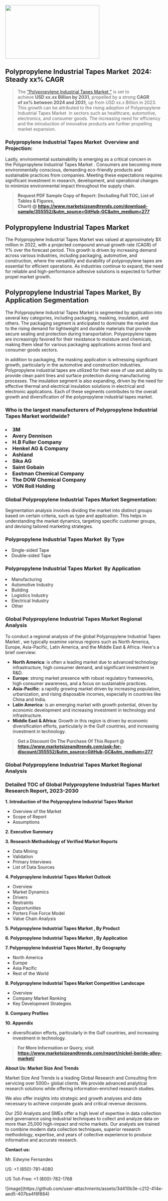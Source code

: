 <p><img class="alignnone size-medium wp-image-20088" src="https://ffe5etoiles.com/wp-content/uploads/2024/12/MST1-300x171.png" alt="" width="300" height="171" /></p><h2 id="ember46" class="ember-view reader-text-block__heading-2">Polypropylene Industrial Tapes Market &nbsp;2024: Steady&nbsp;xx% CAGR</h2><blockquote id="ember47" class="ember-view reader-text-block__blockquote">The&nbsp;<a class="app-aware-link " href="https://www.marketsizeandtrends.com/download-sample/355552/&utm_source=GitHub-GC&utm_medium=277" target="_blank" data-test-app-aware-link="">"Polypropylene Industrial Tapes Market "</a>&nbsp;is set to achieve&nbsp;<strong>USD&nbsp;xx.xx&nbsp;Billion by 2031,</strong>&nbsp;propelled by a strong&nbsp;<strong>CAGR of&nbsp;xx% between 2024 and 2031,</strong>&nbsp;up from USD xx.x Billion in 2023. This growth can be attributed to the rising adoption of&nbsp;Polypropylene Industrial Tapes Market &nbsp;in sectors such as healthcare, automotive, electronics, and consumer goods. The increasing need for efficiency and the introduction of innovative products are further propelling market expansion.</blockquote><h3 id="ember48" class="ember-view reader-text-block__heading-3">Polypropylene Industrial Tapes Market &nbsp;Overview and Projection:</h3><p id="ember49" class="ember-view reader-text-block__paragraph">Lastly, environmental sustainability is emerging as a critical concern in the&nbsp;Polypropylene Industrial Tapes Market . Consumers are becoming more environmentally conscious, demanding eco-friendly products and sustainable practices from companies. Meeting these expectations requires significant investment in research, development, and operational changes to minimize environmental impact throughout the supply chain.</p><blockquote id="ember50" class="ember-view reader-text-block__blockquote"><strong>Request PDF Sample Copy of Report: (Including Full TOC, List of Tables &amp; Figures, Chart)&nbsp;@&nbsp;<strong><a href="https://www.marketsizeandtrends.com/download-sample/355552/&utm_source=GitHub-GC&utm_medium=277" target="_blank">https://www.marketsizeandtrends.com/download-sample/355552/&utm_source=GitHub-GC&utm_medium=277</a></strong></strong></blockquote><h3 class=""> <h2>Polypropylene Industrial Tapes Market</h2><p>The Polypropylene Industrial Tapes Market was valued at approximately $X million in 2022, with a projected compound annual growth rate (CAGR) of Y% over the forecast period. This growth is driven by increasing demand across various industries, including packaging, automotive, and construction, where the versatility and durability of polypropylene tapes are essential for efficient operations. As industries continue to expand, the need for reliable and high-performance adhesive solutions is expected to further propel market growth.</p><h2>Polypropylene Industrial Tapes Market, By Application Segmentation</h2><p>The Polypropylene Industrial Tapes Market is segmented by application into several key categories, including packaging, masking, insulation, and others. The packaging segment is anticipated to dominate the market due to the rising demand for lightweight and durable materials that provide secure sealing and protection during transportation. Polypropylene tapes are increasingly favored for their resistance to moisture and chemicals, making them ideal for various packaging applications across food and consumer goods sectors.</p><p>In addition to packaging, the masking application is witnessing significant growth, particularly in the automotive and construction industries. Polypropylene industrial tapes are utilized for their ease of use and ability to provide clean paint lines and surface protection during manufacturing processes. The insulation segment is also expanding, driven by the need for effective thermal and electrical insulation solutions in electrical and electronic applications. Each of these segments contributes to the overall growth and diversification of the polypropylene industrial tapes market.</p></h3><h3 id="" class="">Who is the largest manufacturers of&nbsp;Polypropylene Industrial Tapes Market  worldwide?</h3><h3 class=""></Li><Li>3M</Li><Li> Avery Dennison</Li><Li> H.B Fuller Company</Li><Li> Henkel AG & Company</Li><Li> Ashland</Li><Li> Sika AG</Li><Li> Saint Gobain</Li><Li> Eastman Chemical Company</Li><Li> The DOW Chemical Company</Li><Li> VON Roll Holding</h3><h3 id="ember53" class="ember-view reader-text-block__heading-3">Global&nbsp;Polypropylene Industrial Tapes Market  Segmentation:</h3><p id="ember54" class="ember-view reader-text-block__paragraph">Segmentation analysis involves dividing the market into distinct groups based on certain criteria, such as type and application. This helps in understanding the market dynamics, targeting specific customer groups, and devising tailored marketing strategies.</p><h3 id="" class="">Polypropylene Industrial Tapes Market &nbsp;By Type</h3><p></Li><Li>Single-sided Tape</Li><Li> Double-sided Tape</p><h3 id="" class="">Polypropylene Industrial Tapes Market &nbsp;By Application</h3><p class=""></Li><Li>Manufacturing</Li><Li> Automotive Industry</Li><Li> Building</Li><Li> Logistics Industry</Li><Li> Electrical Industry</Li><Li> Other</p><h3 id="ember62" class="ember-view reader-text-block__heading-3">Global Polypropylene Industrial Tapes Market  Regional Analysis</h3><p id="ember63" class="ember-view reader-text-block__paragraph">To conduct a regional analysis of the global Polypropylene Industrial Tapes Market , we typically examine various regions such as North America, Europe, Asia-Pacific, Latin America, and the Middle East &amp; Africa. Here's a brief overview:</p><ul><li><strong>North America</strong>: is often a leading market due to advanced technology infrastructure, high consumer demand, and significant investment in R&amp;D.</li><li><strong>Europe</strong>: strong market presence with robust regulatory frameworks, high consumer awareness, and a focus on sustainable practices.</li><li><strong>Asia-Pacific</strong>: a rapidly growing market driven by increasing population, urbanization, and rising disposable incomes, especially in countries like China and India.</li><li><strong>Latin America</strong>: is an emerging market with growth potential, driven by economic development and increasing investment in technology and infrastructure.</li><li><strong>Middle East &amp; Africa</strong>: Growth in this region is driven by economic diversification efforts, particularly in the Gulf countries, and increasing investment in technology.</li></ul><blockquote id="ember61" class="ember-view reader-text-block__blockquote"><strong>Get a Discount On The Purchase Of This Report @ <strong><a href="https://html-cleaner.com/" target="">https://www.marketsizeandtrends.com/ask-for-discount/355552/&utm_source=GitHub-GC&utm_medium=277</a></strong></strong></blockquote><h3 id="ember62" class="ember-view reader-text-block__heading-3">Global Polypropylene Industrial Tapes Market  Regional Analysis</h3><h3 id="" class="">Detailed TOC of Global Polypropylene Industrial Tapes Market  Research Report, 2023-2030</h3><p id="" class=""><strong>1. Introduction of the Polypropylene Industrial Tapes Market </strong></p><ul><li>Overview of the Market</li><li>Scope of Report</li><li>Assumptions</li></ul><p id="" class=""><strong>2. Executive Summary</strong></p><p id="" class=""><strong>3. Research Methodology of Verified Market Reports</strong></p><ul><li>Data Mining</li><li>Validation</li><li>Primary Interviews</li><li>List of Data Sources</li></ul><p id="" class=""><strong>4. Polypropylene Industrial Tapes Market  Outlook</strong></p><ul><li>Overview</li><li>Market Dynamics</li><li>Drivers</li><li>Restraints</li><li>Opportunities</li><li>Porters Five Force Model</li><li>Value Chain Analysis</li></ul><p id="" class=""><strong>5. Polypropylene Industrial Tapes Market , By Product</strong></p><p id="" class=""><strong>6. Polypropylene Industrial Tapes Market , By Application</strong></p><p id="" class=""><strong>7. Polypropylene Industrial Tapes Market , By Geography</strong></p><ul><li>North America</li><li>Europe</li><li>Asia Pacific</li><li>Rest of the World</li></ul><p id="" class=""><strong>8. Polypropylene Industrial Tapes Market  Competitive Landscape</strong></p><ul><li>Overview</li><li>Company Market Ranking</li><li>Key Development Strategies</li></ul><p id="" class=""><strong>9. Company Profiles</strong></p><p id="" class=""><strong>10. Appendix</strong></p><ul><li>diversification efforts, particularly in the Gulf countries, and increasing investment in technology.</li></ul><blockquote id="ember65" class="ember-view reader-text-block__blockquote"><strong>For More Information or Query, visit <strong><strong><a href="https://html-cleaner.com/" target="">https://www.marketsizeandtrends.com/report/nickel-boride-alloy-market/</a></strong></strong></strong></blockquote><p id="" class=""><strong>About Us: Market Size And Trends</strong></p><p id="" class="">Market Size And Trends is a leading Global Research and Consulting firm servicing over 5000+ global clients. We provide advanced analytical research solutions while offering information-enriched research studies.</p><p id="" class="">We also offer insights into strategic and growth analyses and data necessary to achieve corporate goals and critical revenue decisions.</p><p id="" class="">Our 250 Analysts and SMEs offer a high level of expertise in data collection and governance using industrial techniques to collect and analyze data on more than 25,000 high-impact and niche markets. Our analysts are trained to combine modern data collection techniques, superior research methodology, expertise, and years of collective experience to produce informative and accurate research.</p><p id="" class=""><strong>Contact us:</strong></p><p id="" class="">Mr. Edwyne Fernandes</p><p id="" class="">US: +1 (650)-781-4080</p><p id="" class="">US Toll-Free: +1 (800)-782-1768</p>
![image](https://github.com/user-attachments/assets/3d410b3e-c212-414e-aed5-407ba4f8f884)
